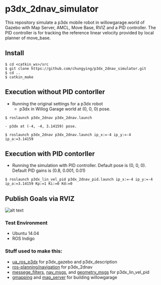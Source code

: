 # p3dx_2dnav_simulator

This repository simulate a p3dx mobile robot in willowgarage.world of Gazebo with Map Server, AMCL, Move Base, RVIZ and a PID controller. The PID controller is for tracking the reference linear velocity provided by local planner of move_base.

## Install

```
$ cd <catkin_ws>/src
$ git clone https://github.com/chungying/p3dx_2dnav_simulator.git
$ cd ..
$ catkin_make
```

## Execution without PID contorller

 * Running the original settings for a p3dx robot 
    - p3dx in Willog Garage world at (0, 0, 0) pose.
```
$ roslaunch p3dx_2dnav p3dx_2dnav.launch
```
    - p3dx at (-4, -4, 3.14159) pose.
```
$ roslaunch p3dx_2dnav p3dx_2dnav.launch ip_x:=-4 ip_y:=-4 ip_a:=3.14159
```

## Execution with PID contorller

 * Running the simulation with PID controller. Default pose is (0, 0, 0). Default PID gains is (0.8, 0.001, 0.01)
```
$ roslaunch p3dx_lin_vel_pid p3dx_2dnav_pid.launch ip_x:=-4 ip_y:=-4 ip_a:=3.14159 Kp:=1 Ki:=0 Kd:=0
```

## Publish Goals via RVIZ

![alt text]( https://raw.githubusercontent.com/chungying/p3dx_2dnav_simulator/master/docs/start_and_goal.png  "Using 2D Nav Gaol to set up Goal pose")

### Test Environment

 * Ubuntu 14.04
 * ROS Indigo

### Stuff used to make this:

 * [ua_ros_p3dx](https://github.com/SD-Robot-Vision/PioneerModel.git) for p3dx_gazebo and p3dx_description
 * [ros-planning/navigation](http://wiki.ros.org/navigation/) for p3dx_2dnav
 * [messege_filters](http://wiki.ros.org/message_filters), [nav_msgs](http://wiki.ros.org/nav_msgs), and [geometry_msgs](http://wiki.ros.org/geometry_msgs) for p3dx_lin_vel_pid
 * [gmapping](http://wiki.ros.org/gmapping) and [map_server](http://wiki.ros.org/map_server) for building willowgarage

